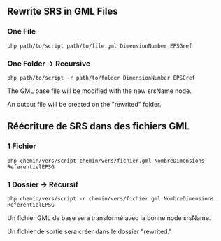 ## Rewrite SRS in GML Files

### One File
```
php path/to/script path/to/file.gml DimensionNumber EPSGref
```

### One Folder -> Recursive
```
php path/to/script -r path/to/folder DimensionNumber EPSGref
```

The GML base file will be modified with the new srsName node.

An output file will be created on the "rewrited" folder.


## Réécriture de SRS dans des fichiers GML

### 1 Fichier
```
php chemin/vers/script chemin/vers/fichier.gml NombreDimensions ReferentielEPSG
```

### 1 Dossier -> Récursif
```
php chemin/vers/script -r chemin/vers/fichier.gml NombreDimensions ReferentielEPSG
```

Un fichier GML de base sera transformé avec la bonne node srsName.

Un fichier de sortie sera créer dans le dossier "rewrited."
